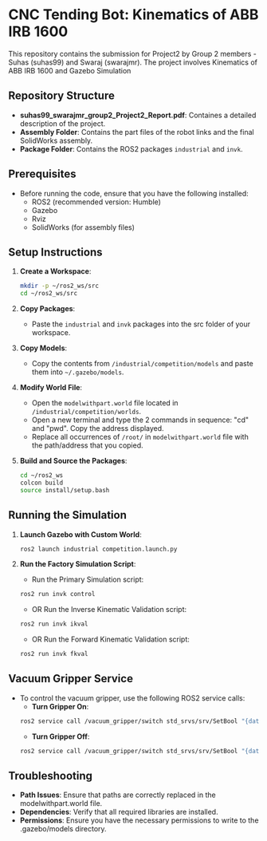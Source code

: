# CNC Tending Bot: Kinematics of ABB IRB 1600

This repository contains the submission for Project2 by Group 2 members - Suhas (suhas99) and Swaraj (swarajmr). The project involves Kinematics of ABB IRB 1600 and Gazebo Simulation

## Repository Structure
- **suhas99_swarajmr_group2_Project2_Report.pdf**: Containes a detailed description of the project.
- **Assembly Folder**: Contains the part files of the robot links and the final SolidWorks assembly.
- **Package Folder**: Contains the ROS2 packages `industrial` and `invk`.

## Prerequisites
- Before running the code, ensure that you have the following installed:
  - ROS2 (recommended version: Humble)
  - Gazebo
  - Rviz
  - SolidWorks (for assembly files)

## Setup Instructions

1. **Create a Workspace**:
   ```bash
   mkdir -p ~/ros2_ws/src
   cd ~/ros2_ws/src
   ```
2. **Copy Packages**:
   - Paste the `industrial` and `invk` packages into the src folder of your workspace.
     
3. **Copy Models**:
   - Copy the contents from `/industrial/competition/models` and paste them into `~/.gazebo/models`.
     
4. **Modify World File**:
   - Open the `modelwithpart.world` file located in `/industrial/competition/worlds`.
   - Open a new terminal and type the 2 commands in sequence: "cd" and "pwd". Copy the address displayed.
   - Replace all occurrences of `/root/` in `modelwithpart.world` file with the path/address that you copied.
  
5. **Build and Source the Packages**:
   ```bash
   cd ~/ros2_ws
   colcon build
   source install/setup.bash
   ```
   
## Running the Simulation

1. **Launch Gazebo with Custom World**:
   ```bash
   ros2 launch industrial competition.launch.py
   ```
   
2. **Run the Factory Simulation Script**:
   - Run the Primary Simulation script:
   ```bash
   ros2 run invk control
   ```
   - OR Run the Inverse Kinematic Validation script:
   ```bash
   ros2 run invk ikval
   ```
   - OR Run the Forward Kinematic Validation script:
   ```bash
   ros2 run invk fkval
   ```
## Vacuum Gripper Service
- To control the vacuum gripper, use the following ROS2 service calls:
  - **Turn Gripper On**:
   ```bash
   ros2 service call /vacuum_gripper/switch std_srvs/srv/SetBool "{data: true}"
   ```
  - **Turn Gripper Off**:
   ```bash
   ros2 service call /vacuum_gripper/switch std_srvs/srv/SetBool "{data: false}"
   ```
## Troubleshooting
- **Path Issues**: Ensure that paths are correctly replaced in the modelwithpart.world file.
- **Dependencies**: Verify that all required libraries are installed.
- **Permissions**: Ensure you have the necessary permissions to write to the .gazebo/models directory.

